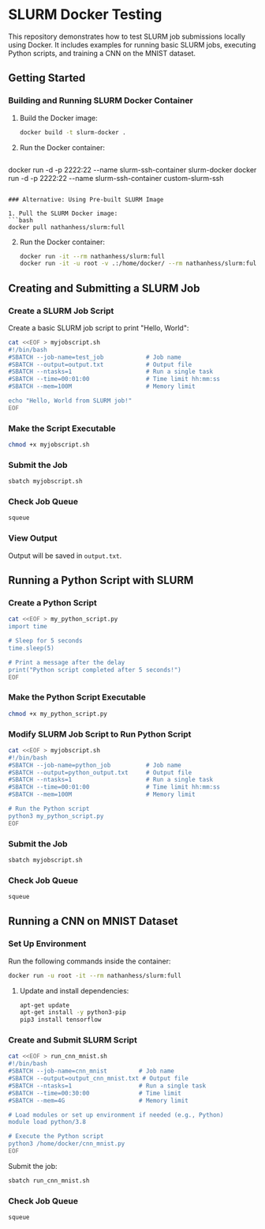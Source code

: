 
# SLURM Docker Testing

This repository demonstrates how to test SLURM job submissions locally using Docker. It includes examples for running basic SLURM jobs, executing Python scripts, and training a CNN on the MNIST dataset.

## Getting Started

### Building and Running SLURM Docker Container

1. Build the Docker image:
   ```bash
   docker build -t slurm-docker .
   ```

2. Run the Docker container:
   ```bash
docker run -d -p 2222:22 --name slurm-ssh-container slurm-docker
docker run -d -p 2222:22 --name slurm-ssh-container custom-slurm-ssh

   ```

### Alternative: Using Pre-built SLURM Image

1. Pull the SLURM Docker image:
   ```bash
   docker pull nathanhess/slurm:full
   ```

2. Run the Docker container:
   ```bash
   docker run -it --rm nathanhess/slurm:full
   docker run -it -u root -v .:/home/docker/ --rm nathanhess/slurm:full
   ```

## Creating and Submitting a SLURM Job

### Create a SLURM Job Script

Create a basic SLURM job script to print "Hello, World":
```bash
cat <<EOF > myjobscript.sh
#!/bin/bash
#SBATCH --job-name=test_job            # Job name
#SBATCH --output=output.txt            # Output file
#SBATCH --ntasks=1                     # Run a single task
#SBATCH --time=00:01:00                # Time limit hh:mm:ss
#SBATCH --mem=100M                     # Memory limit

echo "Hello, World from SLURM job!"
EOF
```

### Make the Script Executable

```bash
chmod +x myjobscript.sh
```

### Submit the Job

```bash
sbatch myjobscript.sh
```

### Check Job Queue

```bash
squeue
```

### View Output

Output will be saved in `output.txt`.

## Running a Python Script with SLURM

### Create a Python Script

```bash
cat <<EOF > my_python_script.py
import time

# Sleep for 5 seconds
time.sleep(5)

# Print a message after the delay
print("Python script completed after 5 seconds!")
EOF
```

### Make the Python Script Executable

```bash
chmod +x my_python_script.py
```

### Modify SLURM Job Script to Run Python Script

```bash
cat <<EOF > myjobscript.sh
#!/bin/bash
#SBATCH --job-name=python_job          # Job name
#SBATCH --output=python_output.txt     # Output file
#SBATCH --ntasks=1                     # Run a single task
#SBATCH --time=00:01:00                # Time limit hh:mm:ss
#SBATCH --mem=100M                     # Memory limit

# Run the Python script
python3 my_python_script.py
EOF
```

### Submit the Job

```bash
sbatch myjobscript.sh
```

### Check Job Queue

```bash
squeue
```

## Running a CNN on MNIST Dataset

### Set Up Environment

Run the following commands inside the container:
```bash
docker run -u root -it --rm nathanhess/slurm:full
```

1. Update and install dependencies:
   ```bash
   apt-get update
   apt-get install -y python3-pip
   pip3 install tensorflow
   ```

### Create and Submit SLURM Script

```bash
cat <<EOF > run_cnn_mnist.sh
#!/bin/bash
#SBATCH --job-name=cnn_mnist         # Job name
#SBATCH --output=output_cnn_mnist.txt # Output file
#SBATCH --ntasks=1                   # Run a single task
#SBATCH --time=00:30:00              # Time limit
#SBATCH --mem=4G                     # Memory limit

# Load modules or set up environment if needed (e.g., Python)
module load python/3.8

# Execute the Python script
python3 /home/docker/cnn_mnist.py
EOF
```

Submit the job:
```bash
sbatch run_cnn_mnist.sh
```

### Check Job Queue

```bash
squeue
```
